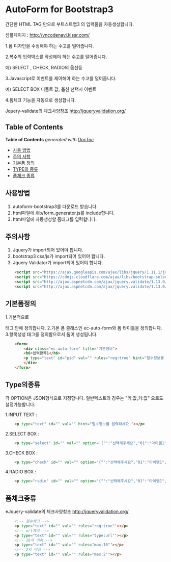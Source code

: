 AutoForm for Bootstrap3
=========================


간단한 HTML TAG 만으로 부트스트랩3 의 입력폼을 자동생성합니다.

셈플페이지 : http://vncodenavi.kissr.com/

 1.폼 디자인을 수정해야 하는 수고를 덜어줍니다.

 2.복수의 입력박스를 작성해야 하는 수고를 덜어줍니다.

   예) SELECT , CHECK, RADIO의 옵션등

 3.Javascript로 이벤트를 제어해야 하는 수고를 덜어줍니다.

   예) SELECT BOX 디폴트 값, 옵션 선택시 이벤트

 4.폼체크 기능을 자동으로 생성합니다.

   Jquery-validate의 체크사양참조 http://jqueryvalidation.org/




## Table of Contents
<!-- START doctoc generated TOC please keep comment here to allow auto update -->
<!-- DON'T EDIT THIS SECTION, INSTEAD RE-RUN doctoc TO UPDATE -->
**Table of Contents**  *generated with [DocToc](http://doctoc.herokuapp.com/)*

- [사용 방법](#사용방법)
- [주의 사항](#주의사항)
- [기본폼 정의](#기본폼정의)
- [TYPE의 종류](#Type의종류)
- [폼체크 종류](#폼체크종류)


<!-- END doctoc generated TOC please keep comment here to allow auto update -->


## 사용방법
  1. autoform-bootstrap3를 다운로드 받습니다.
  2. html파일에 /lib/form_generator.js를 include합니다.
  3. html파일에 자동생성할 폼태그를 입력합니다.



## 주의사항
  1. Jquery가 import되어 있어야 합니다.
  2. bootstrap3 css/js가 import되어 있어야 합니다.
  3. Jquery Validator가 import되어 있어야 합니다.

```html
    <script src="https://ajax.googleapis.com/ajax/libs/jquery/1.11.1/jquery.min.js"></script>
    <script src="https://cdnjs.cloudflare.com/ajax/libs/bootstrap-select/1.3.5/bootstrap-select.min.js"></script>
    <script src="http://ajax.aspnetcdn.com/ajax/jquery.validate/1.13.0/jquery.validate.min.js"></script>
    <script src="http://ajax.aspnetcdn.com/ajax/jquery.validate/1.13.0/jquery.validate.min.js"></script>
```


## 기본폼정의
  1.기본적으로 <form></form>태그 안에 정의합니다.
  2.기본 폼 클래스인 ec-auto-form와 폼 타이틀을 정의합니다.
  3.항목생성 태그를 정의함으로서 폼이 생성됩니다.<p type=""></p>
```html
    <form>
        <div class="ec-auto-form" title="기본정보">
        <h6>입력항목1</h6>
        <p type="text" id="pid" val="" rules="req:true" hint="필수정보를 입력하세요."></p>
        </div>
    </form>
```

## Type의종류
  
  각 OPTION은 JSON형식으로 지정합니다.
  일반텍스트의 경우는 "키:값,키:값" 으로도 설정가능합니다.
  
  1.INPUT TEXT :
```html
    <p type="text" id="" val="" hint="필수정보를 입력하세요."></p>
```

  2.SELECT BOX :
    
```html
    <p type="select" id="" val="" option='{"":"선택해주세요","01":"아이템1","02":"아이템2","03":"아이템3"}'></p>
```

  3.CHECK BOX :
```html
    <p type="check" id="" val="" option='{"":"선택해주세요","01":"아이템1","02":"아이템2","03":"아이템3"}'></p>
```

  4.RADIO BOX :
```html
    <p type="radio" id="" val="" option='{"":"선택해주세요","01":"아이템1","02":"아이템2","03":"아이템3"}'></p>
```

## 폼체크종류

  ※Jquery-validate의 체크사양참조 http://jqueryvalidation.org/
```html
    <!-- 필수체크 -->
    <p type="text" id="" val="" rules="req:true"'></p>
    <!-- url체크 -->
    <p type="text" id="" val="" rules="type:url"'></p>    
    <!-- 10자 이하 -->
    <p type="text" id="" val="" rules="max:10"'></p>
    <!-- 2자 이상 -->
    <p type="text" id="" val="" rules="max:2"'></p>            
```
  
   